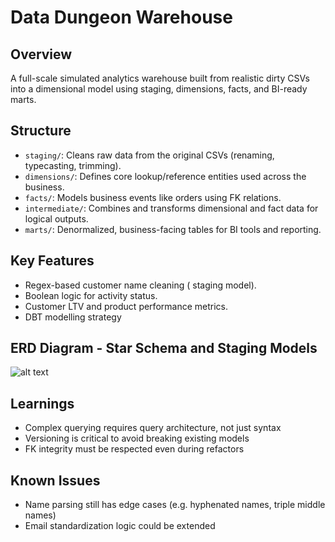 # Data Dungeon Warehouse

## Overview
A full-scale simulated analytics warehouse built from realistic dirty CSVs into a dimensional model using staging, dimensions, facts, and BI-ready marts.

## Structure

- `staging/`: Cleans raw data from the original CSVs (renaming, typecasting, trimming).
- `dimensions/`: Defines core lookup/reference entities used across the business.
- `facts/`: Models business events like orders using FK relations.
- `intermediate/`: Combines and transforms dimensional and fact data for logical outputs.
- `marts/`: Denormalized, business-facing tables for BI tools and reporting.

## Key Features

- Regex-based customer name cleaning ( staging model).
- Boolean logic for activity status.
- Customer LTV and product performance metrics.
- DBT modelling strategy

## ERD Diagram - Star Schema and Staging Models
![alt text](data-dungeon-database-erd-1.png)

## Learnings

- Complex querying requires query architecture, not just syntax
- Versioning is critical to avoid breaking existing models
- FK integrity must be respected even during refactors

## Known Issues

- Name parsing still has edge cases (e.g. hyphenated names, triple middle names)
- Email standardization logic could be extended
